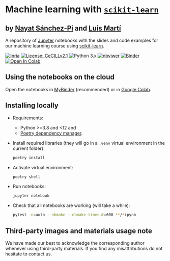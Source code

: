 # Machine learning with [`scikit-learn`](https://scikit-learn.org/)

## by [Nayat Sánchez-Pi](http://www.nayatsanchezpi.com) and [Luis Martí](http://lmarti.com)

A repository of [Jupyter](https://www.jupyter.org) notebooks with the slides and code examples for our machine learning course using [scikit-learn](https://scikit-learn.org).

[![Inria](https://img.shields.io/badge/Made%20in-Inria-%23e63312)](http://inria.cl)
[![License: CeCILLv2.1](https://img.shields.io/badge/license-CeCILL--v2.1-orange)](https://cecill.info/licences.en.html)
![Python 3.x](https://img.shields.io/badge/python-3.x-green.svg)
[![nbviwer](https://img.shields.io/badge/view%20in-nbviewer-orange.svg)](http://nbviewer.jupyter.org/github/Inria-Chile/ml-with-sklearn/tree/master/)
[![Binder](https://mybinder.org/badge_logo.svg)](https://mybinder.org/v2/gh/Inria-Chile/ml-with-sklearn/HEAD)
[![Open In Colab](https://colab.research.google.com/assets/colab-badge.svg)](https://colab.research.google.com/github/Inria-Chile/ml-with-sklearn)

## Using the notebooks on the cloud

Open the notebooks in [MyBinder](https://mybinder.org/v2/gh/Inria-Chile/ml-with-sklearn/HEAD) (recommended) or in [Google Colab](https://colab.research.google.com/github/Inria-Chile/ml-with-sklearn).

## Installing locally

- Requirements:
  - Python >=3.8 and <12 and
  - [Poetry dependency manager](https://python-poetry.org).

- Install required libraries (they will go in a `.venv` virtual environment in the current folder).

  ```zsh
  poetry install
  ```

- Activate virtual environment:

  ```zsh
  poetry shell
  ```

- Run notebooks:

  ```zsh
  jupyter notebook
  ```

- Check that all notebooks are working (will take a while):

  ```zsh
  pytest -n=auto --nbmake --nbmake-timeout=600 **/*ipynb 
  ```

## Third-party images and materials usage note

We have made our best to acknowledge the corresponding author whenever using third-party materials. If you find any misattributions do not hesitate to contact us.
